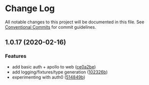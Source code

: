 # Change Log

All notable changes to this project will be documented in this file.
See [Conventional Commits](https://conventionalcommits.org) for commit guidelines.

## 1.0.17 (2020-02-16)


### Features

* add basic auth + apollo to web ([ce0a2be](https://github.com/chrisd08/medtrac/commit/ce0a2be14638aaa3c5dc6eb985c0448b5b8b1a53))
* add logging/fixtures/type generation ([102326b](https://github.com/chrisd08/medtrac/commit/102326b86b274b511713a2157bb1c29ae52576f6))
* experimenting with auth0 ([514849b](https://github.com/chrisd08/medtrac/commit/514849bf385e1c87b1513b892f01abcf3a82c32c))
